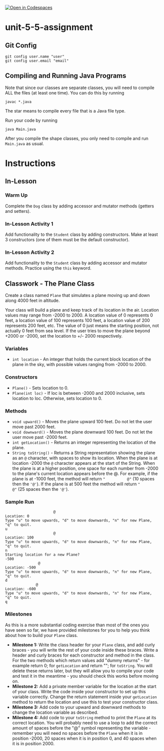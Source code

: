 [![Open in Codespaces](https://classroom.github.com/assets/launch-codespace-2972f46106e565e64193e422d61a12cf1da4916b45550586e14ef0a7c637dd04.svg)](https://classroom.github.com/open-in-codespaces?assignment_repo_id=17551670)
# unit-5-5-assignment

## Git Config
```
git config user.name "user"
git config user.email "email"
```

## Compiling and Running Java Programs
Note that since our classes are separate classes, you will need to compile ALL the files (at least one time).  You can do this by running
```
javac *.java
```
The star means to compile every file that is a Java file type.

Run your code by running
```
java Main.java
```

After you compile the shape classes, you only need to compile and run `Main.java` as usual.

# Instructions  

## In-Lesson

### Warm Up
Complete the `Dog` class by adding accessor and mutator methods (getters and setters).

### In-Lesson Activity 1
Add functionality to the `Student` class by adding constructors.  Make at least 3 constructors (one of them must be the default constructor).

### In-Lesson Activity 2
Add functionality to the `Student` class by adding accessor and mutator methods.  Practice using the `this` keyword.

## Classwork - The Plane Class
Create a class named `Plane` that simulates a plane moving up and down along 4000 feet in altitude.

Your class will build a plane and keep track of its location in the air. Location values may range from -2000 to 2000. A location value of 0 represents 0 feet, a location value of 100 represents 100 feet, a location value of 200 represents 200 feet, etc. The value of 0 just means the starting position, not actually 0 feet from sea level. If the user tries to move the plane beyond +2000 or -2000, set the location to +/- 2000 respectively.

### Variables
* `int location` - An integer that holds the current block location of the plane in the sky, with possible values ranging from -2000 to 2000.

### Constructors
* `Plane()` - Sets location to 0.
* `Plane(int loc)` - If loc is between -2000 and 2000 inclusive, sets location to loc. Otherwise, sets location to 0.

### Methods
* `void upward()` - Moves the plane upward 100 feet. Do not let the user move past 2000 feet.
* `void downward()` - Moves the plane downward 100 feet. Do not let the user move past -2000 feet.
* `int getLocation()` - Returns an integer representing the location of the plane.
* `String toString()` - Returns a String representation showing the plane as an `@` character, with spaces to show its location. When the plane is at location -2000 the `@` character appears at the start of the String. When the plane is at a higher position, one space for each number from -2000 to the plane's current location appears before the @. For example, if the plane is at -1000 feet, the method will return `"          @"` (10 spaces then the `'@'`). If the plane is at 500 feet the method will return `"                         @"` (25 spaces then the `'@'`).

### Sample Run
```
					  @
Location: 0
Type "u" to move upwards, "d" to move downwards, "n" for new Plane, "q" to quit.
u
					  @
Location: 100
Type "u" to move upwards, "d" to move downwards, "n" for new Plane, "q" to quit.
n
Starting location for a new Plane?
-500
			   @
Location: -500
Type "u" to move upwards, "d" to move downwards, "n" for new Plane, "q" to quit.
d
			  @
Location: -600
Type "u" to move upwards, "d" to move downwards, "n" for new Plane, "q" to quit.
q
```

### Milestones
As this is a more substantial coding exercise than most of the ones you have seen so far, we have provided milestones for you to help you think about how to build your `Plane` class.

* **Milestone 1:** Write the class header for your `Plane` class, and add curly braces - you will write the rest of your code inside these braces. Write a header and curly braces for each constructor and method in the class. For the two methods which return values add "dummy returns" - for example return 0; for `getLocation` and return ""; for `toString`. You will delete these returns later, but they will allow you to compile your code and test it in the meantime - you should check this works before moving on.
* **Milestone 2:** Add a private member variable for the location at the start of your class. Write the code inside your constructor to set up this variable correctly. Change the return statement inside your `getLocation` method to return the location and use this to test your constructor class.
* **Milestone 3:** Add code to your upward and downward methods to change the location variable as described.
* **Milestone 4:** Add code to your `toString` method to print the `Plane` at its correct location. You will probably need to use a loop to add the correct amount of spaces before the "@" symbol representing the variable - remember you will need no spaces before the `Plane` when it is in position -2000, 20 spaces when it is in position 0, and 40 spaces when it is in position 2000.
  
